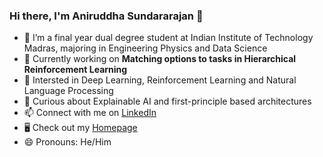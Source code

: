 ### Hi there, I'm Aniruddha Sundararajan 👋

- 🌱 I’m a final year dual degree student at Indian Institute of Technology Madras, majoring in Engineering Physics and Data Science
- 🔭 Currently working on **Matching options to tasks in Hierarchical Reinforcement Learning**
- 🔎 Intersted in Deep Learning, Reinforcement Learning and Natural Language Processing
- 🤔 Curious about Explainable AI and first-principle based architectures
- 📫 Connect with me on [LinkedIn](https://www.linkedin.com/in/aniruddha-sundararajan/)
- 🖥️ Check out my [Homepage](https://s-aniruddha.github.io/)
- 😄 Pronouns: He/Him

<!--
**s-aniruddha/s-aniruddha** is a ✨ _special_ ✨ repository because its `README.md` (this file) appears on your GitHub profile.

Here are some ideas to get you started:


- 🌱 I’m a final year dual degree student at IIT Madras, majoring in Engineering Physics and Data Science.
- 🔭 I’m currently working on Matching options to tasks in Hierarchical Reinforcement Learning.
- 💬 Ask me about ...
- 📫 How to reach me: ...
- 😄 Pronouns: He/Him
- ⚡ Fun fact: ...
--> 
